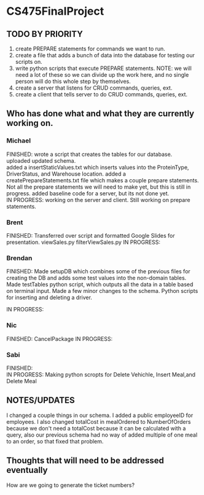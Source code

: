 # CS475FinalProject
## TODO BY PRIORITY
1. create PREPARE statements for commands we want to run.
2. create a file that adds a bunch of data into the database for testing our scripts on.
3. write python scripts that execute PREPARE statements. NOTE: we will need a lot of these so we can divide up the work here, and no single person will do this whole step by themselves.
5. create a server that listens for CRUD commands, queries, ext.
6. create a client that tells server to do CRUD commands, queries, ext.
## Who has done what and what they are currently working on.
### Michael
FINISHED: wrote a script that creates the tables for our database.  
          uploaded updated schema.  
          added a insertStaticValues.txt which inserts values into the ProteinType, DriverStatus, and Warehouse location.
          added a createPrepareStatements.txt file which makes a couple prepare statements. Not all the prepare statements we will need to make yet, but this is still in progress.
          added baseline code for a server, but its not done yet.  
IN PROGRESS: working on the server and client. Still working on prepare statements.
### Brent
FINISHED: Transferred over script and formatted Google Slides for presentation. 
           viewSales.py
           filterViewSales.py 
 IN PROGRESS:  
### Brendan  
FINISHED: 
Made setupDB which combines some of the previous files for creating the DB and adds some test values into the non-domain tables. Made testTables python script, which outputs all the data in a table based on terminal input. Made a few minor changes to the schema.
Python scripts for inserting and deleting a driver.

IN PROGRESS:   
### Nic 
FINISHED:   CancelPackage
IN PROGRESS:
### Sabi
FINISHED:   
IN PROGRESS:   Making python scropts for Delete Vehichle, Insert Meal,and  Delete Meal
## NOTES/UPDATES
I changed a couple things in our schema. I added a public employeeID for employees. I also changed totalCost in mealOrdered to NumberOfOrders because we don't need a totalCost because it can be calculated with a query, also our previous schema had no way of added multiple of one meal to an order, so that fixed that problem.  
## Thoughts that will need to be addressed eventually
How are we going to generate the ticket numbers?


